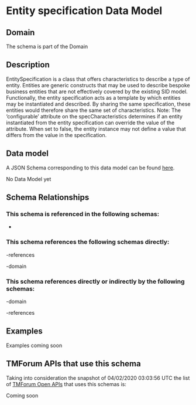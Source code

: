 # Entity specification Data Model

## Domain

The  schema is part of the  Domain

## Description

EntitySpecification is a class that offers characteristics to describe a type of entity. Entities are generic constructs that may be used to describe bespoke business entities that are not effectively covered by the existing SID model.
Functionally, the entity specification acts as a template by which entities may be instantiated and described. By sharing the same specification, these entities would therefore share the same set of characteristics.
Note: The ‘configurable’ attribute on the specCharacteristics determines if an entity instantiated from the entity specification can override the value of the attribute. When set to false, the entity instance may not define a value that differs from the value in the specification.

## Data model

A JSON Schema corresponding to this data model can be found
[here](https://github.com/tmforum-rand/schemas/blob/candidates/Common/EntitySpecification.schema.json).

No Data Model yet

## Schema Relationships

### This schema is referenced in the following schemas:

-

### This schema references the following schemas directly:

-references

-domain

### This schema references directly or indirectly by the following schemas:

-domain

-references



## Examples

Examples coming soon

## TMForum APIs that use this schema

Taking into consideration the snapshot of 04/02/2020 03:03:56 UTC the list of [TMForum Open APIs](https://www.tmforum.org/open-apis/) that uses this schemas is:

Coming soon